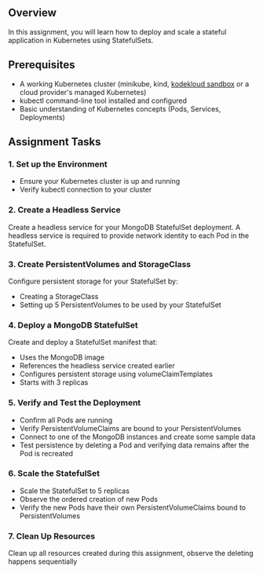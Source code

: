 
## Overview

In this assignment, you will learn how to deploy and scale a stateful application in Kubernetes using StatefulSets.

## Prerequisites

- A working Kubernetes cluster (minikube, kind, [kodekloud sandbox](https://kodekloud.com/public-playgrounds) or a cloud provider's managed Kubernetes)
- kubectl command-line tool installed and configured
- Basic understanding of Kubernetes concepts (Pods, Services, Deployments)

## Assignment Tasks

### 1. Set up the Environment

- Ensure your Kubernetes cluster is up and running
- Verify kubectl connection to your cluster

### 2. Create a Headless Service

Create a headless service for your MongoDB StatefulSet deployment. A headless service is required to provide network identity to each Pod in the StatefulSet.

### 3. Create PersistentVolumes and StorageClass

Configure persistent storage for your StatefulSet by:
- Creating a StorageClass
- Setting up 5 PersistentVolumes to be used by your StatefulSet

### 4. Deploy a MongoDB StatefulSet

Create and deploy a StatefulSet manifest that:
- Uses the MongoDB image
- References the headless service created earlier
- Configures persistent storage using volumeClaimTemplates
- Starts with 3 replicas

### 5. Verify and Test the Deployment

- Confirm all Pods are running
- Verify PersistentVolumeClaims are bound to your PersistentVolumes
- Connect to one of the MongoDB instances and create some sample data
- Test persistence by deleting a Pod and verifying data remains after the Pod is recreated

### 6. Scale the StatefulSet

- Scale the StatefulSet to 5 replicas
- Observe the ordered creation of new Pods
- Verify the new Pods have their own PersistentVolumeClaims bound to PersistentVolumes

### 7. Clean Up Resources

Clean up all resources created during this assignment, observe the deleting happens sequentially
